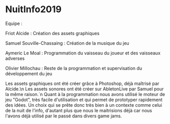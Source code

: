 # NuitInfo2019
Equipe :

Friot Alcide : Création des assets graphiques

Samuel Souville-Chassaing : Création de la musique du jeu

Aymeric Le Moal : Programmation du vaisseau du joueur et des vaisseaux adverses

Olivier Millochau : Reste de la programmation et supervisation du développement du jeu

Les assets graphiques ont été créer grâce à Photoshop, déjà maîtrisé par Alcide.\n
Les assets sonores ont été créer sur AbletonLive par Samuel pour la même raison.`n
Quant à la programmation nous avons utilisé le moteur de jeu "Godot", très facile d'utilisation et qui permet de prototyper rapidement des idées. Un choix qui se prête donc très bien à un contexte comme celui de la nuit de l'info, d'autant plus que nous le maitrisions déjà car nous l'avons déjà utilisé par le passé dans divers game jams.
